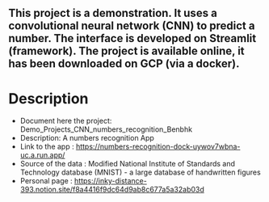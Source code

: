 ## This project is a demonstration. It uses a convolutional neural network (CNN) to predict a number. The interface is developed on Streamlit (framework). The project is available online, it has been downloaded on GCP (via a docker).

# Description
- Document here the project: Demo_Projects_CNN_numbers_recognition_Benbhk
- Description: A numbers recognition App
- Link to the app : https://numbers-recognition-dock-uywov7wbna-uc.a.run.app/
- Source of the data : Modified National Institute of Standards and Technology database (MNIST) - a large database of handwritten figures
- Personal page : https://inky-distance-393.notion.site/f8a4416f9dc64d9ab8c677a5a32ab03d
